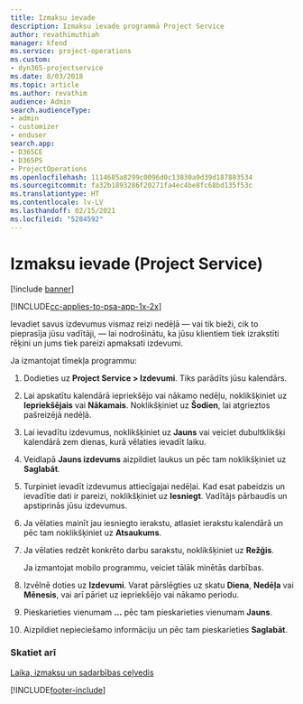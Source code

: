 ```yaml
---
title: Izmaksu ievade
description: Izmaksu ievade programmā Project Service
author: revathimuthiah
manager: kfend
ms.service: project-operations
ms.custom:
- dyn365-projectservice
ms.date: 8/03/2018
ms.topic: article
ms.author: revathim
audience: Admin
search.audienceType:
- admin
- customizer
- enduser
search.app:
- D365CE
- D365PS
- ProjectOperations
ms.openlocfilehash: 1114685a8299c0096d0c13830a9d39d187883534
ms.sourcegitcommit: fa32b1893286f20271fa4ec4be8fc68bd135f53c
ms.translationtype: HT
ms.contentlocale: lv-LV
ms.lasthandoff: 02/15/2021
ms.locfileid: "5284592"
---
```

# <a name="enter-expenses-project-service"></a>Izmaksu ievade (Project Service)

[!include [banner](../includes/psa-now-project-operations.md)]

[!INCLUDE[cc-applies-to-psa-app-1x-2x](../includes/cc-applies-to-psa-app-1x-2x.md)]

Ievadiet savus izdevumus vismaz reizi nedēļā — vai tik bieži, cik to pieprasīja jūsu vadītāji, — lai nodrošinātu, ka jūsu klientiem tiek izrakstīti rēķini un jums tiek pareizi apmaksati izdevumi.  
  
 Ja izmantojat tīmekļa programmu:  
  
1. Dodieties uz **Project Service > Izdevumi**. Tiks parādīts jūsu kalendārs.  
  
2. Lai apskatītu kalendārā iepriekšējo vai nākamo nedēļu, noklikšķiniet uz **Iepriekšējais** vai **Nākamais**. Noklikšķiniet uz **Šodien**, lai atgrieztos pašreizējā nedēļā.  
  
3. Lai ievadītu izdevumus, noklikšķiniet uz **Jauns** vai veiciet dubultklikšķi kalendārā zem dienas, kurā vēlaties ievadīt laiku.  
  
4. Veidlapā **Jauns izdevums** aizpildiet laukus un pēc tam noklikšķiniet uz **Saglabāt**.  
  
5. Turpiniet ievadīt izdevumus attiecīgajai nedēļai. Kad esat pabeidzis un ievadītie dati ir pareizi, noklikšķiniet uz **Iesniegt**. Vadītājs pārbaudīs un apstiprinās jūsu izdevumus.  
  
6. Ja vēlaties mainīt jau iesniegto ierakstu, atlasiet ierakstu kalendārā un pēc tam noklikšķiniet uz **Atsaukums**.  
  
7. Ja vēlaties redzēt konkrēto darbu sarakstu, noklikšķiniet uz **Režģis**.  
  
   Ja izmantojat mobilo programmu, veiciet tālāk minētās darbības.  
  
8. Izvēlnē doties uz **Izdevumi**.     Varat pārslēgties uz skatu **Diena**, **Nedēļa** vai **Mēnesis**, vai arī pāriet uz iepriekšējo vai nākamo periodu.  
  
9. Pieskarieties vienumam **…** pēc tam pieskarieties vienumam **Jauns**.  
  
10. Aizpildiet nepieciešamo informāciju un pēc tam pieskarieties **Saglabāt**.  
  
### <a name="see-also"></a>Skatiet arī  
 [Laika, izmaksu un sadarbības ceļvedis](../psa/time-expense-collaboration-guide.md)


[!INCLUDE[footer-include](../includes/footer-banner.md)]